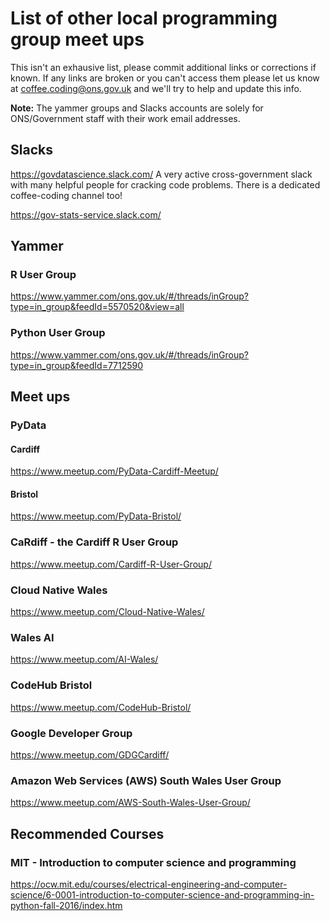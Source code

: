   # List of other local programming group meet ups 
  This isn't an exhausive list, please commit additional links or corrections if known. If any links are broken or you can't access them please let us know at coffee.coding@ons.gov.uk and we'll try to help and update this info. 
  
  **Note:** The yammer groups and Slacks accounts are solely for ONS/Government staff with their work email addresses.
  
  ## Slacks
  https://govdatascience.slack.com/
  A very active cross-government slack with many helpful people for cracking code problems. There is a dedicated coffee-coding channel too!
  
  https://gov-stats-service.slack.com/
  
  ## Yammer
  ### R User Group
  https://www.yammer.com/ons.gov.uk/#/threads/inGroup?type=in_group&feedId=5570520&view=all
  ### Python User Group
  https://www.yammer.com/ons.gov.uk/#/threads/inGroup?type=in_group&feedId=7712590

  
  ## Meet ups
  ### PyData
  #### Cardiff
  https://www.meetup.com/PyData-Cardiff-Meetup/ 
  #### Bristol
  https://www.meetup.com/PyData-Bristol/
  
  ### CaRdiff - the Cardiff R User Group
  https://www.meetup.com/Cardiff-R-User-Group/
  
  ### Cloud Native Wales
  https://www.meetup.com/Cloud-Native-Wales/
  
  ### Wales AI
  https://www.meetup.com/AI-Wales/
  
  ### CodeHub Bristol
  https://www.meetup.com/CodeHub-Bristol/ 
  
  ### Google Developer Group
  https://www.meetup.com/GDGCardiff/
  
  ### Amazon Web Services (AWS) South Wales User Group
  https://www.meetup.com/AWS-South-Wales-User-Group/
  
  ## Recommended Courses
  ### MIT - Introduction to computer science and programming
  https://ocw.mit.edu/courses/electrical-engineering-and-computer-science/6-0001-introduction-to-computer-science-and-programming-in-python-fall-2016/index.htm
